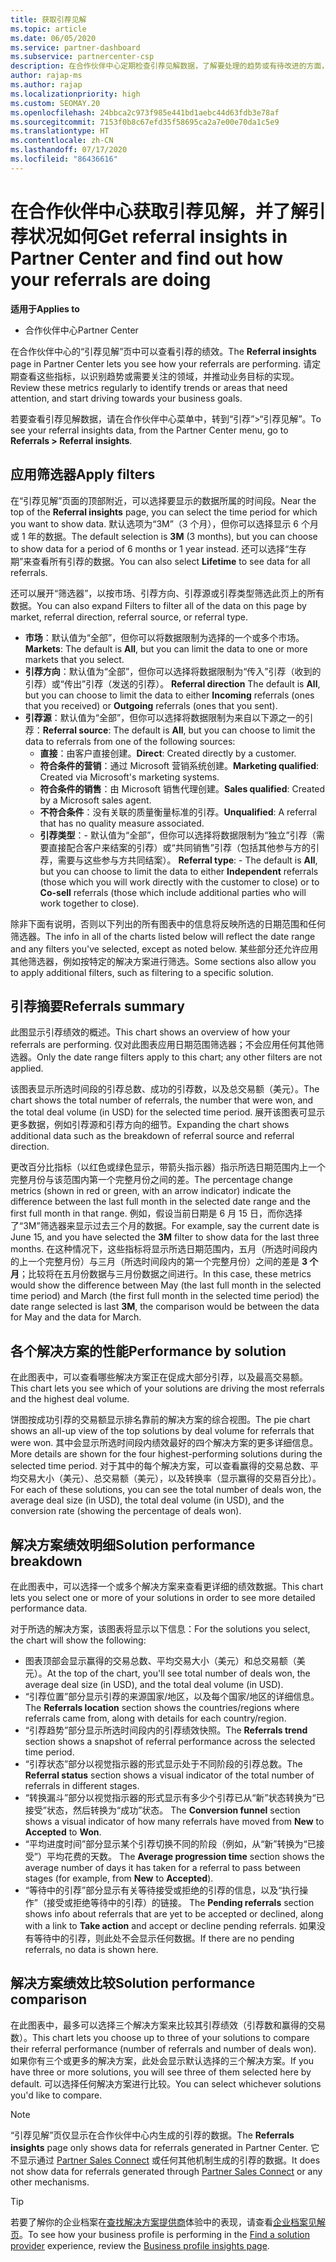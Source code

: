 ```yaml
---
title: 获取引荐见解
ms.topic: article
ms.date: 06/05/2020
ms.service: partner-dashboard
ms.subservice: partnercenter-csp
description: 在合作伙伴中心定期检查引荐见解数据，了解要处理的趋势或有待改进的方面，从而帮助你实现业务目标。
author: rajap-ms
ms.author: rajap
ms.localizationpriority: high
ms.custom: SEOMAY.20
ms.openlocfilehash: 24bbca2c973f985e441bd1aebc44d63fdb3e78af
ms.sourcegitcommit: 7153f0b8c67efd35f58695ca2a7e00e70da1c5e9
ms.translationtype: HT
ms.contentlocale: zh-CN
ms.lasthandoff: 07/17/2020
ms.locfileid: "86436616"
---
```

# <a name="get-referral-insights-in-partner-center-and-find-out-how-your-referrals-are-doing"></a><span data-ttu-id="d0c36-103">在合作伙伴中心获取引荐见解，并了解引荐状况如何</span><span class="sxs-lookup"><span data-stu-id="d0c36-103">Get referral insights in Partner Center and find out how your referrals are doing</span></span>

<span data-ttu-id="d0c36-104">**适用于**</span><span class="sxs-lookup"><span data-stu-id="d0c36-104">**Applies to**</span></span>

- <span data-ttu-id="d0c36-105">合作伙伴中心</span><span class="sxs-lookup"><span data-stu-id="d0c36-105">Partner Center</span></span>

<span data-ttu-id="d0c36-106">在合作伙伴中心的“引荐见解”页中可以查看引荐的绩效。</span><span class="sxs-lookup"><span data-stu-id="d0c36-106">The **Referral insights** page in Partner Center lets you see how your referrals are performing.</span></span> <span data-ttu-id="d0c36-107">请定期查看这些指标，以识别趋势或需要关注的领域，并推动业务目标的实现。</span><span class="sxs-lookup"><span data-stu-id="d0c36-107">Review these metrics regularly to identify trends or areas that need attention, and start driving towards your business goals.</span></span>

<span data-ttu-id="d0c36-108">若要查看引荐见解数据，请在合作伙伴中心菜单中，转到“引荐”>“引荐见解”。</span><span class="sxs-lookup"><span data-stu-id="d0c36-108">To see your referral insights data, from the Partner Center menu, go to **Referrals > Referral insights**.</span></span>

## <a name="apply-filters"></a><span data-ttu-id="d0c36-109">应用筛选器</span><span class="sxs-lookup"><span data-stu-id="d0c36-109">Apply filters</span></span>

<span data-ttu-id="d0c36-110">在“引荐见解”页面的顶部附近，可以选择要显示的数据所属的时间段。</span><span class="sxs-lookup"><span data-stu-id="d0c36-110">Near the top of the **Referral insights** page, you can select the time period for which you want to show data.</span></span> <span data-ttu-id="d0c36-111">默认选项为“3M”（3 个月），但你可以选择显示 6 个月或 1 年的数据。</span><span class="sxs-lookup"><span data-stu-id="d0c36-111">The default selection is **3M** (3 months), but you can choose to show data for a period of 6 months or 1 year instead.</span></span> <span data-ttu-id="d0c36-112">还可以选择“生存期”来查看所有引荐的数据。</span><span class="sxs-lookup"><span data-stu-id="d0c36-112">You can also select **Lifetime** to see data for all referrals.</span></span>

<span data-ttu-id="d0c36-113">还可以展开“筛选器”，以按市场、引荐方向、引荐源或引荐类型筛选此页上的所有数据。</span><span class="sxs-lookup"><span data-stu-id="d0c36-113">You can also expand Filters to filter all of the data on this page by market, referral direction, referral source, or referral type.</span></span>
- <span data-ttu-id="d0c36-114">**市场**：默认值为“全部”，但你可以将数据限制为选择的一个或多个市场。</span><span class="sxs-lookup"><span data-stu-id="d0c36-114">**Markets**: The default is **All**, but you can limit the data to one or more markets that you select.</span></span>
- <span data-ttu-id="d0c36-115">**引荐方向**：默认值为“全部”，但你可以选择将数据限制为“传入”引荐（收到的引荐）或“传出”引荐（发送的引荐）。  </span><span class="sxs-lookup"><span data-stu-id="d0c36-115">**Referral direction** The default is **All**, but you can choose to limit the data to either **Incoming** referrals (ones that you received) or **Outgoing** referrals (ones that you sent).</span></span>
- <span data-ttu-id="d0c36-116">**引荐源**：默认值为“全部”，但你可以选择将数据限制为来自以下源之一的引荐：</span><span class="sxs-lookup"><span data-stu-id="d0c36-116">**Referral source**: The default is **All**, but you can choose to limit the data to referrals from one of the following sources:</span></span>
  - <span data-ttu-id="d0c36-117">**直接**：由客户直接创建。</span><span class="sxs-lookup"><span data-stu-id="d0c36-117">**Direct**: Created directly by a customer.</span></span>
  - <span data-ttu-id="d0c36-118">**符合条件的营销**：通过 Microsoft 营销系统创建。</span><span class="sxs-lookup"><span data-stu-id="d0c36-118">**Marketing qualified**: Created via Microsoft's marketing systems.</span></span>
  - <span data-ttu-id="d0c36-119">**符合条件的销售**：由 Microsoft 销售代理创建。</span><span class="sxs-lookup"><span data-stu-id="d0c36-119">**Sales qualified**: Created by a Microsoft sales agent.</span></span>
  - <span data-ttu-id="d0c36-120">**不符合条件**：没有关联的质量衡量标准的引荐。</span><span class="sxs-lookup"><span data-stu-id="d0c36-120">**Unqualified**: A referral that has no quality measure associated.</span></span>
  - <span data-ttu-id="d0c36-121">**引荐类型**：- 默认值为“全部”，但你可以选择将数据限制为“独立”引荐（需要直接配合客户来结案的引荐）或“共同销售”引荐（包括其他参与方的引荐，需要与这些参与方共同结案）。  </span><span class="sxs-lookup"><span data-stu-id="d0c36-121">**Referral type**:  - The default is **All**, but you can choose to limit the data to either **Independent** referrals (those which you will work directly with the customer to close) or to **Co-sell** referrals (those which include additional parties who will work together to close).</span></span>

<span data-ttu-id="d0c36-122">除非下面有说明，否则以下列出的所有图表中的信息将反映所选的日期范围和任何筛选器。</span><span class="sxs-lookup"><span data-stu-id="d0c36-122">The info in all of the charts listed below will reflect the date range and any filters you've selected, except as noted below.</span></span> <span data-ttu-id="d0c36-123">某些部分还允许应用其他筛选器，例如按特定的解决方案进行筛选。</span><span class="sxs-lookup"><span data-stu-id="d0c36-123">Some sections also allow you to apply additional filters, such as filtering to a specific solution.</span></span>

## <a name="referrals-summary"></a><span data-ttu-id="d0c36-124">引荐摘要</span><span class="sxs-lookup"><span data-stu-id="d0c36-124">Referrals summary</span></span>

<span data-ttu-id="d0c36-125">此图显示引荐绩效的概述。</span><span class="sxs-lookup"><span data-stu-id="d0c36-125">This chart shows an overview of how your referrals are performing.</span></span> <span data-ttu-id="d0c36-126">仅对此图表应用日期范围筛选器；不会应用任何其他筛选器。</span><span class="sxs-lookup"><span data-stu-id="d0c36-126">Only the date range filters apply to this chart; any other filters are not applied.</span></span> 

<span data-ttu-id="d0c36-127">该图表显示所选时间段的引荐总数、成功的引荐数，以及总交易额（美元）。</span><span class="sxs-lookup"><span data-stu-id="d0c36-127">The chart shows the total number of referrals, the number that were won, and the total deal volume (in USD) for the selected time period.</span></span> <span data-ttu-id="d0c36-128">展开该图表可显示更多数据，例如引荐源和引荐方向的细节。</span><span class="sxs-lookup"><span data-stu-id="d0c36-128">Expanding the chart shows additional data such as the breakdown of referral source and referral direction.</span></span> 

<span data-ttu-id="d0c36-129">更改百分比指标（以红色或绿色显示，带箭头指示器）指示所选日期范围内上一个完整月份与该范围内第一个完整月份之间的差。</span><span class="sxs-lookup"><span data-stu-id="d0c36-129">The percentage change metrics (shown in red or green, with an arrow indicator) indicate the difference between the last full month in the selected date range and the first full month in that range.</span></span> <span data-ttu-id="d0c36-130">例如，假设当前日期是 6 月 15 日，而你选择了“3M”筛选器来显示过去三个月的数据。</span><span class="sxs-lookup"><span data-stu-id="d0c36-130">For example, say the current date is June 15, and you have selected the **3M** filter to show data for the last three months.</span></span> <span data-ttu-id="d0c36-131">在这种情况下，这些指标将显示所选日期范围内，五月（所选时间段内的上一个完整月份）与三月（所选时间段内的第一个完整月份）之间的差是 **3 个月**；比较将在五月份数据与三月份数据之间进行。</span><span class="sxs-lookup"><span data-stu-id="d0c36-131">In this case, these metrics would show the difference between May (the last full month in the selected time period) and March (the first full month in the selected time period) the date range selected is last **3M**, the comparison would be between the data for May and the data for March.</span></span>

## <a name="performance-by-solution"></a><span data-ttu-id="d0c36-132">各个解决方案的性能</span><span class="sxs-lookup"><span data-stu-id="d0c36-132">Performance by solution</span></span>

<span data-ttu-id="d0c36-133">在此图表中，可以查看哪些解决方案正在促成大部分引荐，以及最高交易额。</span><span class="sxs-lookup"><span data-stu-id="d0c36-133">This chart lets you see which of your solutions are driving the most referrals and the highest deal volume.</span></span>

<span data-ttu-id="d0c36-134">饼图按成功引荐的交易额显示排名靠前的解决方案的综合视图。</span><span class="sxs-lookup"><span data-stu-id="d0c36-134">The pie chart shows an all-up view of the top solutions by deal volume for referrals that were won.</span></span> <span data-ttu-id="d0c36-135">其中会显示所选时间段内绩效最好的四个解决方案的更多详细信息。</span><span class="sxs-lookup"><span data-stu-id="d0c36-135">More details are shown for the four highest-performing solutions during the selected time period.</span></span> <span data-ttu-id="d0c36-136">对于其中的每个解决方案，可以查看赢得的交易总数、平均交易大小（美元）、总交易额（美元），以及转换率（显示赢得的交易百分比）。</span><span class="sxs-lookup"><span data-stu-id="d0c36-136">For each of these solutions, you can see the total number of deals won, the average deal size (in USD), the total deal volume (in USD), and the conversion rate (showing the percentage of deals won).</span></span>

## <a name="solution-performance-breakdown"></a><span data-ttu-id="d0c36-137">解决方案绩效明细</span><span class="sxs-lookup"><span data-stu-id="d0c36-137">Solution performance breakdown</span></span>

<span data-ttu-id="d0c36-138">在此图表中，可以选择一个或多个解决方案来查看更详细的绩效数据。</span><span class="sxs-lookup"><span data-stu-id="d0c36-138">This chart lets you select one or more of your solutions in order to see more detailed performance data.</span></span>

<span data-ttu-id="d0c36-139">对于所选的解决方案，该图表将显示以下信息：</span><span class="sxs-lookup"><span data-stu-id="d0c36-139">For the solutions you select, the chart will show the following:</span></span>
- <span data-ttu-id="d0c36-140">图表顶部会显示赢得的交易总数、平均交易大小（美元）和总交易额（美元）。</span><span class="sxs-lookup"><span data-stu-id="d0c36-140">At the top of the chart, you'll see total number of deals won, the average deal size (in USD), and the total deal volume (in USD).</span></span>
- <span data-ttu-id="d0c36-141">“引荐位置”部分显示引荐的来源国家/地区，以及每个国家/地区的详细信息。</span><span class="sxs-lookup"><span data-stu-id="d0c36-141">The **Referrals location** section shows the countries/regions where referrals came from, along with details for each country/region.</span></span>
- <span data-ttu-id="d0c36-142">“引荐趋势”部分显示所选时间段内的引荐绩效快照。</span><span class="sxs-lookup"><span data-stu-id="d0c36-142">The **Referrals trend** section shows a snapshot of referral performance across the selected time period.</span></span>
- <span data-ttu-id="d0c36-143">“引荐状态”部分以视觉指示器的形式显示处于不同阶段的引荐总数。</span><span class="sxs-lookup"><span data-stu-id="d0c36-143">The **Referral status** section shows a visual indicator of the total number of referrals in different stages.</span></span>
- <span data-ttu-id="d0c36-144">“转换漏斗”部分以视觉指示器的形式显示有多少个引荐已从“新”状态转换为“已接受”状态，然后转换为“成功”状态。   </span><span class="sxs-lookup"><span data-stu-id="d0c36-144">The **Conversion funnel** section shows a visual indicator of how many referrals have moved from **New** to **Accepted** to **Won**.</span></span>
- <span data-ttu-id="d0c36-145">“平均进度时间”部分显示某个引荐切换不同的阶段（例如，从“新”转换为“已接受”）平均花费的天数。  </span><span class="sxs-lookup"><span data-stu-id="d0c36-145">The **Average progression time** section shows the average number of days it has taken for a referral to pass between stages (for example, from **New** to **Accepted**).</span></span>
- <span data-ttu-id="d0c36-146">“等待中的引荐”部分显示有关等待接受或拒绝的引荐的信息，以及“执行操作”（接受或拒绝等待中的引荐）的链接。 </span><span class="sxs-lookup"><span data-stu-id="d0c36-146">The **Pending referrals** section shows info about referrals that are yet to be accepted or declined, along with a link to **Take action** and accept or decline pending referrals.</span></span> <span data-ttu-id="d0c36-147">如果没有等待中的引荐，则此处不会显示任何数据。</span><span class="sxs-lookup"><span data-stu-id="d0c36-147">If there are no pending referrals, no data is shown here.</span></span>

## <a name="solution-performance-comparison"></a><span data-ttu-id="d0c36-148">解决方案绩效比较</span><span class="sxs-lookup"><span data-stu-id="d0c36-148">Solution performance comparison</span></span>

<span data-ttu-id="d0c36-149">在此图表中，最多可以选择三个解决方案来比较其引荐绩效（引荐数和赢得的交易数）。</span><span class="sxs-lookup"><span data-stu-id="d0c36-149">This chart lets you choose up to three of your solutions to compare their referral performance (number of referrals and number of deals won).</span></span> <span data-ttu-id="d0c36-150">如果你有三个或更多的解决方案，此处会显示默认选择的三个解决方案。</span><span class="sxs-lookup"><span data-stu-id="d0c36-150">If you have three or more solutions, you will see three of them selected here by default.</span></span> <span data-ttu-id="d0c36-151">可以选择任何解决方案进行比较。</span><span class="sxs-lookup"><span data-stu-id="d0c36-151">You can select whichever solutions you'd like to compare.</span></span>

> [!NOTE]
> <span data-ttu-id="d0c36-152">“引荐见解”页仅显示在合作伙伴中心内生成的引荐的数据。</span><span class="sxs-lookup"><span data-stu-id="d0c36-152">The **Referrals insights** page only shows data for referrals generated in Partner Center.</span></span> <span data-ttu-id="d0c36-153">它不显示通过 [Partner Sales Connect](https://support.microsoft.com/help/3170447/learn-to-use-partner-center-sales-connect) 或任何其他机制生成的引荐的数据。</span><span class="sxs-lookup"><span data-stu-id="d0c36-153">It does not show data for referrals generated through [Partner Sales Connect](https://support.microsoft.com/help/3170447/learn-to-use-partner-center-sales-connect) or any other mechanisms.</span></span>

> [!TIP]
> <span data-ttu-id="d0c36-154">若要了解你的企业档案在[查找解决方案提供商](https://www.microsoft.com/solution-providers/home)体验中的表现，请查看[企业档案见解页](analyze-your-marketing-profile.md)。</span><span class="sxs-lookup"><span data-stu-id="d0c36-154">To see how your business profile is performing in the [Find a solution provider](https://www.microsoft.com/solution-providers/home) experience, review the [Business profile insights page](analyze-your-marketing-profile.md).</span></span>